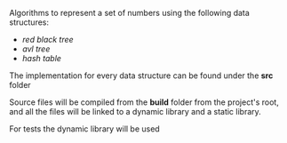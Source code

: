 Algorithms to represent a set of numbers using the following data structures:
* *red black tree*
* *avl tree*
* *hash table*

The implementation for every data structure can be found under the **src** folder

Source files will be compiled from the **build** folder from the project's root, and all the files
will be linked to a dynamic library and a static library.

For tests the dynamic library will be used
